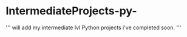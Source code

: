 # IntermediateProjects-py-

''' will add my intermediate lvl Python projects i've completed soon. '''
